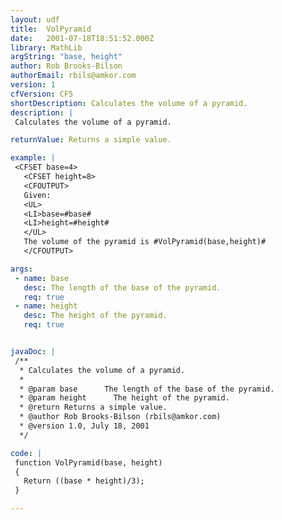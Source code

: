```yaml
---
layout: udf
title:  VolPyramid
date:   2001-07-18T18:51:52.000Z
library: MathLib
argString: "base, height"
author: Rob Brooks-Bilson
authorEmail: rbils@amkor.com
version: 1
cfVersion: CF5
shortDescription: Calculates the volume of a pyramid.
description: |
 Calculates the volume of a pyramid.

returnValue: Returns a simple value.

example: |
 <CFSET base=4>
   <CFSET height=8>
   <CFOUTPUT>
   Given:
   <UL>
   <LI>base=#base#
   <LI>height=#height#
   </UL>
   The volume of the pyramid is #VolPyramid(base,height)#
   </CFOUTPUT>

args:
 - name: base
   desc: The length of the base of the pyramid.
   req: true
 - name: height
   desc: The height of the pyramid.
   req: true


javaDoc: |
 /**
  * Calculates the volume of a pyramid.
  * 
  * @param base      The length of the base of the pyramid. 
  * @param height      The height of the pyramid. 
  * @return Returns a simple value. 
  * @author Rob Brooks-Bilson (rbils@amkor.com) 
  * @version 1.0, July 18, 2001 
  */

code: |
 function VolPyramid(base, height)
 {
   Return ((base * height)/3);
 }

---
```


